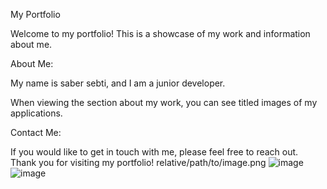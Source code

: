 My Portfolio                                                             


Welcome to my portfolio! This is a showcase of my work and information about me.                                                   

About Me:                                                  

My name is saber sebti, and I am a junior developer.







When viewing the section about my work, you can see titled images of my applications.

Contact Me:

If you would like to get in touch with me, please feel free to reach out. 
Thank you for visiting my portfolio!
relative/path/to/image.png
![image](https://user-images.githubusercontent.com/76743603/224087234-67333472-de51-44e5-989b-899a4a8b4075.png)
![image](https://user-images.githubusercontent.com/76743603/224087446-c054b16a-eca1-418e-ac58-6cdee2ddaa79.png)
